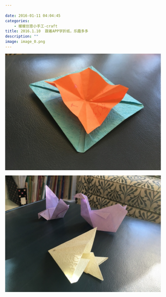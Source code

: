 ```yaml
---

date: 2016-01-11 04:04:45
categories:
    - 暖暖创意小手工-craft
title: 2016.1.10  跟着APP学折纸，乐趣多多
description: ""
image: image_0.png
---
```


![](image_0.png)

![](image_1.png)